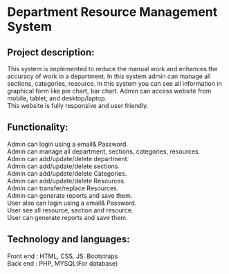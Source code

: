 # Department Resource Management System 

## Project description: 
 This  system is implemented to reduce the manual work and enhances the accuracy of work in a department. In this system admin can manage all sections, categories,
 resource. In this system you  can see all information in graphical form like pie chart, bar chart. Admin can access website from mobile, tablet, and desktop/laptop.   
 This website is fully responsive and user friendly.

## Functionality:

Admin can login using a email& Password.  
Admin can manage all department, sections, categories, resources.  
Admin can add/update/delete department.  
Admin can add/update/delete sections.  
Admin can add/update/delete Categories.  
Admin can add/update/delete Resources.  
Admin can transfer/replace Resources.  
Admin can generate reports and save them.  
User also can login using a email& Password.  
User see all resource, section and resource.  
User can generate reports and save them.  

## Technology and languages:

   Front end : HTML, CSS, JS. Bootstraps  
   Back end : PHP, MYSQL(For database)
   

